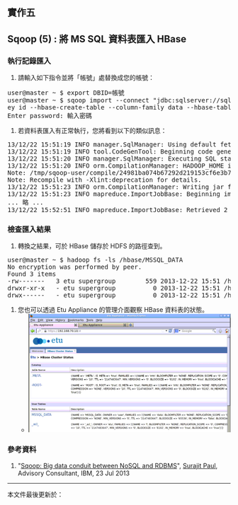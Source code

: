 ## 實作五

## Sqoop (5) : 將 MS SQL 資料表匯入 HBase

### 執行記錄匯入

1. 請輸入如下指令並將「帳號」處替換成您的帳號：
<pre>
user@master ~ $ export DBID=帳號
user@master ~ $ sqoop import --connect "jdbc:sqlserver://sql.3du.me;database=$DBID" --table MSSQL_DATA --username $DBID -P --hbase-row-k
ey id --hbase-create-table --column-family data --hbase-table MSSQL_DATA
Enter password: 輸入密碼
</pre>
1. 若資料表匯入有正常執行，您將看到以下的類似訊息：
<pre>
13/12/22 15:51:19 INFO manager.SqlManager: Using default fetchSize of 1000
13/12/22 15:51:19 INFO tool.CodeGenTool: Beginning code generation
13/12/22 15:51:20 INFO manager.SqlManager: Executing SQL statement: SELECT t.* FROM [MSSQL_DATA] AS t WHERE 1=0
13/12/22 15:51:20 INFO orm.CompilationManager: HADOOP_HOME is /opt/hadoopmr
Note: /tmp/sqoop-user/compile/24981ba074b67292d219153cf6e3b770/MSSQL_DATA.java uses or overrides a deprecated API.
Note: Recompile with -Xlint:deprecation for details.
13/12/22 15:51:23 INFO orm.CompilationManager: Writing jar file: /tmp/sqoop-user/compile/24981ba074b67292d219153cf6e3b770/MSSQL_DATA.jar
13/12/22 15:51:23 INFO mapreduce.ImportJobBase: Beginning import of MSSQL_DATA
... 略 ...
13/12/22 15:52:51 INFO mapreduce.ImportJobBase: Retrieved 2 records.
</pre>

### 檢查匯入結果

1. 轉換之結果，可於 HBase 儲存於 HDFS 的路徑查到。
<pre>
user@master ~ $ hadoop fs -ls /hbase/MSSQL_DATA
No encryption was performed by peer.
Found 3 items
-rw-------   3 etu supergroup        559 2013-12-22 15:51 /hbase/MSSQL_DATA/.tableinfo.0000000001
drwxr-xr-x   - etu supergroup          0 2013-12-22 15:51 /hbase/MSSQL_DATA/.tmp
drwx------   - etu supergroup          0 2013-12-22 15:51 /hbase/MSSQL_DATA/1f0078cc9341be82f7137b8009f8fb9e
</pre>
1. 您也可以透過 Etu Appliance 的管理介面觀察 HBase 資料表的狀態。
    * ![Etu Appliance HBase Cluster Status](images/Etu_HBase_Status_1.png)

### 參考資料

1. "[Sqoop: Big data conduit between NoSQL and RDBMS](http://www.ibm.com/developerworks/library/bd-sqoop/index.html)", [Surajit Paul](mailto:surajit.paul@in.ibm.com), Advisory Consultant, IBM, 23 Jul 2013

--------------------
本文件最後更新於：<script>document.write(document.lastModified);</script>
